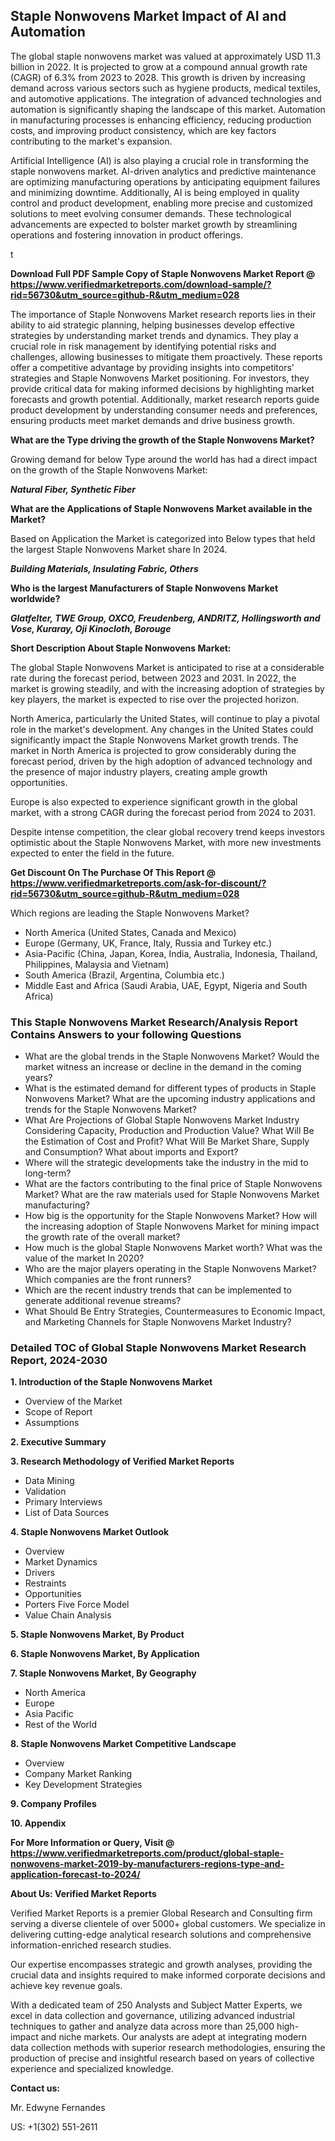 <h2>Staple Nonwovens Market Impact of AI and Automation</h2><p>The global staple nonwovens market was valued at approximately USD 11.3 billion in 2022. It is projected to grow at a compound annual growth rate (CAGR) of 6.3% from 2023 to 2028. This growth is driven by increasing demand across various sectors such as hygiene products, medical textiles, and automotive applications. The integration of advanced technologies and automation is significantly shaping the landscape of this market. Automation in manufacturing processes is enhancing efficiency, reducing production costs, and improving product consistency, which are key factors contributing to the market's expansion.</p><p>Artificial Intelligence (AI) is also playing a crucial role in transforming the staple nonwovens market. AI-driven analytics and predictive maintenance are optimizing manufacturing operations by anticipating equipment failures and minimizing downtime. Additionally, AI is being employed in quality control and product development, enabling more precise and customized solutions to meet evolving consumer demands. These technological advancements are expected to bolster market growth by streamlining operations and fostering innovation in product offerings.</p>t</p><p id="" class=""><strong>Download Full PDF Sample Copy of Staple Nonwovens Market Report @ <a href="https://www.verifiedmarketreports.com/download-sample/?rid=56730&utm_source=github-R&utm_medium=028" target="_blank">https://www.verifiedmarketreports.com/download-sample/?rid=56730&utm_source=github-R&utm_medium=028</a></strong></p><p>The importance of&nbsp;Staple Nonwovens Market research reports lies in their ability to aid strategic planning, helping businesses develop effective strategies by understanding market trends and dynamics. They play a crucial role in risk management by identifying potential risks and challenges, allowing businesses to mitigate them proactively. These reports offer a competitive advantage by providing insights into competitors' strategies and Staple Nonwovens Market positioning. For investors, they provide critical data for making informed decisions by highlighting market forecasts and growth potential. Additionally, market research reports guide product development by understanding consumer needs and preferences, ensuring products meet market demands and drive business growth.</p><p><strong>What are the&nbsp;Type driving the growth of the Staple Nonwovens Market?</strong></p><p id="" class="">Growing demand for below Type around the world has had a direct impact on the growth of the Staple Nonwovens Market:</p><em><strong>Natural Fiber, Synthetic Fiber</strong></em></p><strong>What are the&nbsp;Applications&nbsp;of Staple Nonwovens Market available in the Market?</strong></p><p id="" class="">Based on Application the Market is categorized into Below types that held the largest Staple Nonwovens Market share In 2024.</p><em><strong>Building Materials, Insulating Fabric, Others</strong></em></p><strong>Who is the largest Manufacturers of Staple Nonwovens Market worldwide?</strong></p><p><em><strong>Glatfelter, TWE Group, OXCO, Freudenberg, ANDRITZ, Hollingsworth and Vose, Kuraray, Oji Kinocloth, Borouge</strong></em></p><p id="" class=""><strong>Short Description About Staple Nonwovens Market:</strong></p><p>The global Staple Nonwovens Market is anticipated to rise at a considerable rate during the forecast period, between 2023 and 2031. In 2022, the market is growing steadily, and with the increasing adoption of strategies by key players, the market is expected to rise over the projected horizon.</p><p>North America, particularly the United States, will continue to play a pivotal role in the market's development. Any changes in the United States could significantly impact the Staple Nonwovens Market growth trends. The market in North America is projected to grow considerably during the forecast period, driven by the high adoption of advanced technology and the presence of major industry players, creating ample growth opportunities.</p><p>Europe is also expected to experience significant growth in the global market, with a strong CAGR during the forecast period from 2024 to 2031.</p><p>Despite intense competition, the clear global recovery trend keeps investors optimistic about the Staple Nonwovens Market, with more new investments expected to enter the field in the future.</p><p id="" class=""><strong>Get Discount On The Purchase Of This Report @ <a href="https://www.verifiedmarketreports.com/ask-for-discount/?rid=56730&utm_source=github-R&utm_medium=028" target="_blank">https://www.verifiedmarketreports.com/ask-for-discount/?rid=56730&utm_source=github-R&utm_medium=028</a></strong></p>Which regions are leading the Staple Nonwovens Market?</p><ul><li>North America (United States, Canada and Mexico)</li><li>Europe (Germany, UK, France, Italy, Russia and Turkey etc.)</li><li>Asia-Pacific (China, Japan, Korea, India, Australia, Indonesia, Thailand, Philippines, Malaysia and Vietnam)</li><li>South America (Brazil, Argentina, Columbia etc.)</li><li>Middle East and Africa (Saudi Arabia, UAE, Egypt, Nigeria and South Africa)</li></ul><h3 id="" class="">This Staple Nonwovens Market Research/Analysis Report Contains Answers to your following Questions</h3><ul><li>What are the global trends in the Staple Nonwovens Market? Would the market witness an increase or decline in the demand in the coming years?</li><li>What is the estimated demand for different types of products in Staple Nonwovens Market? What are the upcoming industry applications and trends for the Staple Nonwovens Market?</li><li>What Are Projections of Global Staple Nonwovens Market Industry Considering Capacity, Production and Production Value? What Will Be the Estimation of Cost and Profit? What Will Be Market Share, Supply and Consumption? What about imports and Export?</li><li>Where will the strategic developments take the industry in the mid to long-term?</li><li>What are the factors contributing to the final price of Staple Nonwovens Market? What are the raw materials used for Staple Nonwovens Market manufacturing?</li><li>How big is the opportunity for the Staple Nonwovens Market? How will the increasing adoption of Staple Nonwovens Market for mining impact the growth rate of the overall market?</li><li>How much is the global Staple Nonwovens Market worth? What was the value of the market In 2020?</li><li>Who are the major players operating in the Staple Nonwovens Market? Which companies are the front runners?</li><li>Which are the recent industry trends that can be implemented to generate additional revenue streams?</li><li>What Should Be Entry Strategies, Countermeasures to Economic Impact, and Marketing Channels for Staple Nonwovens Market Industry?</li></ul><h3 id="" class="">Detailed TOC of Global Staple Nonwovens Market Research Report, 2024-2030</h3><p id="" class=""><strong>1. Introduction of the Staple Nonwovens Market</strong></p><ul><li>Overview of the Market</li><li>Scope of Report</li><li>Assumptions</li></ul><p id="" class=""><strong>2. Executive Summary</strong></p><p id="" class=""><strong>3. Research Methodology of Verified Market Reports</strong></p><ul><li>Data Mining</li><li>Validation</li><li>Primary Interviews</li><li>List of Data Sources</li></ul><p id="" class=""><strong>4. Staple Nonwovens Market Outlook</strong></p><ul><li>Overview</li><li>Market Dynamics</li><li>Drivers</li><li>Restraints</li><li>Opportunities</li><li>Porters Five Force Model</li><li>Value Chain Analysis</li></ul><p id="" class=""><strong>5. Staple Nonwovens Market, By Product</strong></p><p id="" class=""><strong>6. Staple Nonwovens Market, By Application</strong></p><p id="" class=""><strong>7. Staple Nonwovens Market, By Geography</strong></p><ul><li>North America</li><li>Europe</li><li>Asia Pacific</li><li>Rest of the World</li></ul><p id="" class=""><strong>8. Staple Nonwovens Market Competitive Landscape</strong></p><ul><li>Overview</li><li>Company Market Ranking</li><li>Key Development Strategies</li></ul><p id="" class=""><strong>9. Company Profiles</strong></p><p id="" class=""><strong>10. Appendix</strong></p><p id="" class=""><strong>For More Information or Query, Visit @ <a href="https://www.verifiedmarketreports.com/product/global-staple-nonwovens-market-2019-by-manufacturers-regions-type-and-application-forecast-to-2024/" target="_blank">https://www.verifiedmarketreports.com/product/global-staple-nonwovens-market-2019-by-manufacturers-regions-type-and-application-forecast-to-2024/</a></strong></p><p id="" class=""><strong>About Us: Verified Market Reports</strong></p><p id="" class="">Verified Market Reports is a premier Global Research and Consulting firm serving a diverse clientele of over 5000+ global customers. We specialize in delivering cutting-edge analytical research solutions and comprehensive information-enriched research studies.</p><p id="" class="">Our expertise encompasses strategic and growth analyses, providing the crucial data and insights required to make informed corporate decisions and achieve key revenue goals.</p><p id="" class="">With a dedicated team of 250 Analysts and Subject Matter Experts, we excel in data collection and governance, utilizing advanced industrial techniques to gather and analyze data across more than 25,000 high-impact and niche markets. Our analysts are adept at integrating modern data collection methods with superior research methodologies, ensuring the production of precise and insightful research based on years of collective experience and specialized knowledge.</p><p id="" class=""><strong>Contact us:</strong></p><p id="" class="">Mr. Edwyne Fernandes</p><p id="" class="">US: +1(302) 551-2611</p>
